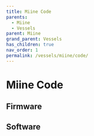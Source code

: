 ```yaml
---
title: Miine Code
parents:
  - Miine
  - Vessels
parent: Miine
grand_parent: Vessels
has_children: true
nav_order: 1
permalink: /vessels/miine/code/
---
```


# Miine Code

## Firmware

## Software
